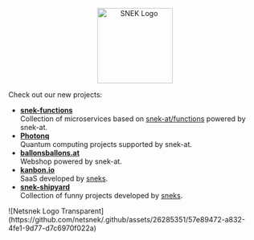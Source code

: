 <p align="center">
  <a href="https://snek.at/" target="_blank" rel="noopener noreferrer">
    <img src="https://github-production-user-asset-6210df.s3.amazonaws.com/26285351/278545054-5aef6076-5fa2-416b-9322-4234587319e3.png" alt="SNEK Logo" height="150">
  </a>
</p>

<p align="left">
  Check out our new projects:
</p>
<ul align="left">
   <li>
    <b><a href="https://github.com/snek-functions" target="blank">snek-functions</a></b></br>
    Collection of microservices based on <a href="https://github.com/snek-at/functions" target="blank">snek-at/functions</a> powered by snek-at.
  </li>
  <li>
    <b><a href="https://github.com/CDL-Uni-Vienna/photonq" target="blank">Photonq</a></b></br>
    Quantum computing projects supported by snek-at.
  </li>
   <li>
    <b><a href="https://github.com/ballonsballons-at/ballons-jaen" target="blank">ballonsballons.at</a></b></br>
    Webshop powered by snek-at.
  </li>
   <li>
    <b><a href="https://github.com/kanbonio" target="blank">kanbon.io</a></b></br>
    SaaS developed by <a href="https://github.com/orgs/snek-at/people" target="blank">sneks</a>.
  </li>
  <li>
    <b><a href="https://github.com/snek-shipyard" target="blank">snek-shipyard</a></b></br>
    Collection of funny projects developed by <a href="https://github.com/orgs/snek-at/people" target="blank">sneks</a>.
  </li>
</ul>
![Netsnek Logo Transparent](https://github.com/netsnek/.github/assets/26285351/57e89472-a832-4fe1-9d77-d7c6970f022a)

